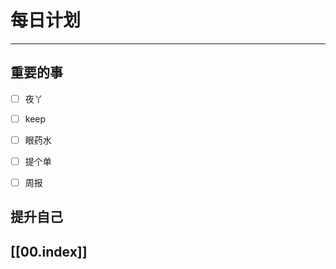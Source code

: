 
# 每日计划
---
## 重要的事

- [ ]    夜丫
- [ ]   keep
- [ ]  眼药水
- [ ] 提个单
- [ ] 周报



## 提升自己

  



## [[00.index]]










